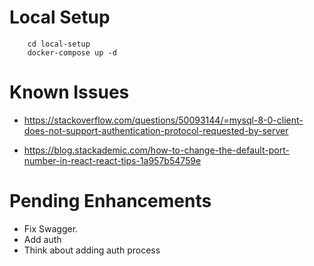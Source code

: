 # Local Setup

```
    cd local-setup
    docker-compose up -d
```

# Known Issues

- https://stackoverflow.com/questions/50093144/=mysql-8-0-client-does-not-support-authentication-protocol-requested-by-server

- https://blog.stackademic.com/how-to-change-the-default-port-number-in-react-react-tips-1a957b54759e

# Pending Enhancements

- Fix Swagger.
- Add auth
- Think about adding auth process